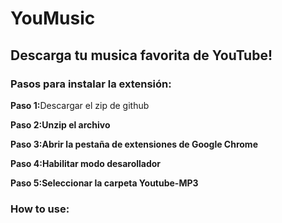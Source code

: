 <h1>YouMusic</h1>

<h2>Descarga tu musica favorita de YouTube!</h2>

<h3>Pasos para instalar la extensión:</h3>

<p><strong>Paso 1:</strong>Descargar el zip de github</p>

<p><strong>Paso 2:</stron>Unzip el archivo</p>

<p><strong>Paso 3:</strong>Abrir la pestaña de extensiones de Google Chrome</p>

<p><strong>Paso 4:</strong>Habilitar modo desarollador</p>

<p><strong>Paso 5:</strong>Seleccionar la carpeta Youtube-MP3</p>

<h3>How to use:</h3>